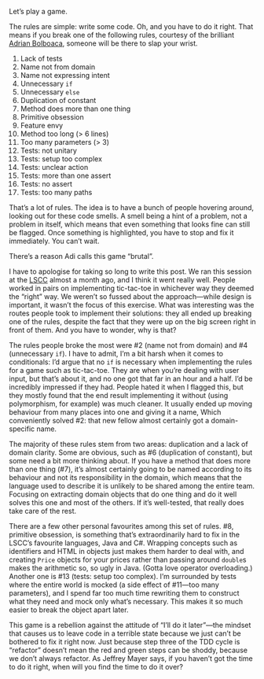 <!--
id: 34556960603
link: http://monospacedmonologues.com/post/34556960603/the-brutal-refactoring-game
slug: the-brutal-refactoring-game
date: Mon Oct 29 2012 10:08:46 GMT+0000 (GMT)
publish: 2012-10-029
tags: 
title: The Brutal Refactoring Game
-->


Let’s play a game.

The rules are simple: write some code. Oh, and you have to do it right.
That means if you break one of the following rules, courtesy of the
brilliant [Adrian Bolboaca](https://twitter.com/adibolb), someone will
be there to slap your wrist.

1.  Lack of tests
2.  Name not from domain
3.  Name not expressing intent
4.  Unnecessary `if`
5.  Unnecessary `else`
6.  Duplication of constant
7.  Method does more than one thing
8.  Primitive obsession
9.  Feature envy
10. Method too long (\> 6 lines)
11. Too many parameters (\> 3)
12. Tests: not unitary
13. Tests: setup too complex
14. Tests: unclear action
15. Tests: more than one assert
16. Tests: no assert
17. Tests: too many paths

That’s a lot of rules. The idea is to have a bunch of people hovering
around, looking out for these code smells. A smell being a hint of a
problem, not a problem in itself, which means that even something that
looks fine can still be flagged. Once something is highlighted, you have
to stop and fix it immediately. You can’t wait.

There’s a reason Adi calls this game “brutal”.

I have to apologise for taking so long to write this post. We ran this
session at the
[LSCC](http://www.meetup.com/london-software-craftsmanship/) almost a
month ago, and I think it went really well. People worked in pairs on
implementing tic-tac-toe in whichever way they deemed the “right” way.
We weren’t so fussed about the approach—while design is important, it
wasn’t the focus of this exercise. What was interesting was the routes
people took to implement their solutions: they all ended up breaking one
of the rules, despite the fact that they were up on the big screen right
in front of them. And you have to wonder, why is that?

The rules people broke the most were \#2 (name not from domain) and \#4
(unnecessary `if`). I have to admit, I’m a bit harsh when it comes to
conditionals: I’d argue that no `if` is necessary when implementing the
rules for a game such as tic-tac-toe. They are when you’re dealing with
user input, but that’s about it, and no one got that far in an hour and
a half. I’d be incredibly impressed if they had. People hated it when I
flagged this, but they mostly found that the end result implementing it
without (using polymorphism, for example) was much cleaner. It usually
ended up moving behaviour from many places into one and giving it a
name, Which conveniently solved \#2: that new fellow almost certainly
got a domain-specific name.

The majority of these rules stem from two areas: duplication and a lack
of domain clarity. Some are obvious, such as \#6 (duplication of
constant), but some need a bit more thinking about. If you have a method
that does more than one thing (\#7), it’s almost certainly going to be
named according to its behaviour and not its responsibility in the
domain, which means that the language used to describe it is unlikely to
be shared among the entire team. Focusing on extracting domain objects
that do one thing and do it well solves this one and most of the others.
If it’s well-tested, that really does take care of the rest.

There are a few other personal favourites among this set of rules. \#8,
primitive obsession, is something that’s extraordinarily hard to fix in
the LSCC’s favourite languages, Java and C\#. Wrapping concepts such as
identifiers and HTML in objects just makes them harder to deal with, and
creating `Price` objects for your prices rather than passing around
`double`s makes the arithmetic so, so ugly in Java. (Gotta love operator
overloading.) Another one is \#13 (tests: setup too complex). I’m
surrounded by tests where the entire world is mocked (a side effect of
\#11—too many parameters), and I spend far too much time rewriting them
to construct what they need and mock only what’s necessary. This makes
it so much easier to break the object apart later.

This game is a rebellion against the attitude of “I’ll do it later”—the
mindset that causes us to leave code in a terrible state because we just
can’t be bothered to fix it right now. Just because step three of the
TDD cycle is “refactor” doesn’t mean the red and green steps can be
shoddy, because we don’t always refactor. As Jeffrey Mayer says, if you
haven’t got the time to do it right, when will you find the time to do
it over?

